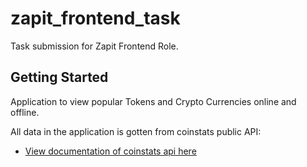 # zapit_frontend_task

Task submission for Zapit Frontend Role.

## Getting Started

Application to view popular Tokens and Crypto Currencies online and offline.

All data in the application is gotten from coinstats public API:

- [View documentation of coinstats api here](https://documenter.getpostman.com/view/5734027/RzZ6Hzr3#intro)
